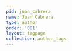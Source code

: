 ```yaml
---
pid: juan_cabrera
name: Juan Cabrera
type: author
order: '081'
layout: tagpage
collection: author_tags
---
```

